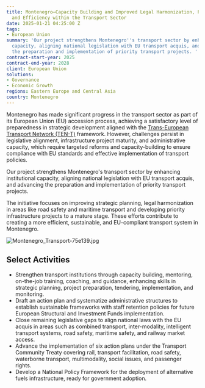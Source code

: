 ```yaml
---
title: Montenegro—Capacity Building and Improved Legal Harmonization, Performance
  and Efficiency within the Transport Sector
date: 2025-01-21 04:25:00 Z
tags:
- European Union
summary: 'Our project strengthens Montenegro''s transport sector by enhancing institutional
  capacity, aligning national legislation with EU transport acquis, and advancing
  the preparation and implementation of priority transport projects. '
contract-start-year: 2025
contract-end-year: 2028
client: European Union
solutions:
- Governance
- Economic Growth
regions: Eastern Europe and Central Asia
country: Montenegro
---
```


Montenegro has made significant progress in the transport sector as part of its European Union (EU) accession process, achieving a satisfactory level of preparedness in strategic development aligned with the [Trans-European Transport Network (TEN-T)](https://transport.ec.europa.eu/transport-themes/infrastructure-and-investment/trans-european-transport-network-ten-t_en) framework. However, challenges persist in legislative alignment, infrastructure project maturity, and administrative capacity, which require targeted reforms and capacity-building to ensure compliance with EU standards and effective implementation of transport policies.

Our project strengthens Montenegro's transport sector by enhancing institutional capacity, aligning national legislation with EU transport acquis, and advancing the preparation and implementation of priority transport projects.

The initiative focuses on improving strategic planning, legal harmonization in areas like road safety and maritime transport and developing priority infrastructure projects to a mature stage. These efforts contribute to creating a more efficient, sustainable, and EU-compliant transport system in Montenegro.

![Montenegro_Transport-75e139.jpg](/uploads/Montenegro_Transport-75e139.jpg)

## Select Activities

* Strengthen transport institutions through capacity building, mentoring, on-the-job training, coaching, and guidance, enhancing skills in strategic planning, project preparation, tendering, implementation, and monitoring.
* Draft an action plan and systematize administrative structures to establish sustainable frameworks with staff retention policies for future European Structural and Investment Funds implementation.
* Close remaining legislative gaps to align national laws with the EU acquis in areas such as combined transport, inter-modality, intelligent transport systems, road safety, maritime safety, and railway market access.
* Advance the implementation of six action plans under the Transport Community Treaty covering rail, transport facilitation, road safety, waterborne transport, multimodality, social issues, and passenger rights.
* Develop a National Policy Framework for the deployment of alternative fuels infrastructure, ready for government adoption.
